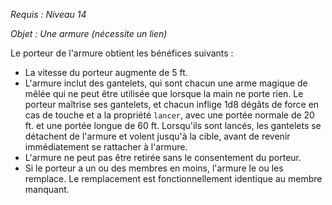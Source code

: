 *Requis : Niveau 14*

*Objet : Une armure (nécessite un lien)*

Le porteur de l'armure obtient les bénéfices suivants :
 - La vitesse du porteur augmente de 5 ft.
 - L'armure inclut des gantelets, qui sont chacun une arme magique de mêlée qui ne peut être utilisée que lorsque la main ne porte rien. Le porteur maîtrise ses gantelets, et chacun inflige 1d8 dégâts de force en cas de touche et a la propriété `lancer`, avec une portée normale de 20 ft. et une portée longue de 60 ft. Lorsqu'ils sont lancés, les gantelets se détachent de l'armure et volent jusqu'à la cible, avant de revenir immédiatement se rattacher à l'armure.
 - L'armure ne peut pas être retirée sans le consentement du porteur.
 - Si le porteur a un ou des membres en moins, l'armure le ou les remplace. Le remplacement est fonctionnellement identique au membre manquant.